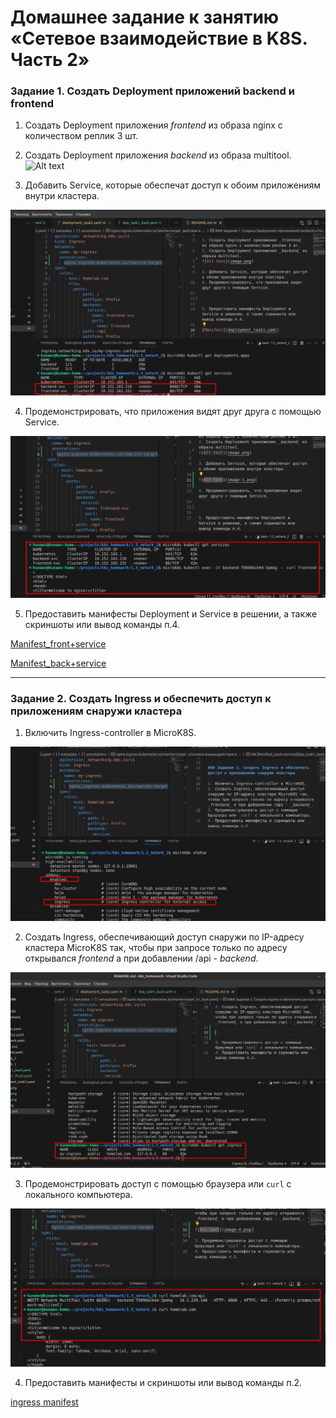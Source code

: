 # Домашнее задание к занятию «Сетевое взаимодействие в K8S. Часть 2»

### Задание 1. Создать Deployment приложений backend и frontend

1. Создать Deployment приложения _frontend_ из образа nginx с количеством реплик 3 шт.
2. Создать Deployment приложения _backend_ из образа multitool. 
![Alt text](img/gitimage.png)

3. Добавить Service, которые обеспечат доступ к обоим приложениям внутри кластера. 

![Alt text](img/image-1.png)

4. Продемонстрировать, что приложения видят друг друга с помощью Service.
   
![Alt text](img/image-2.png)

5. Предоставить манифесты Deployment и Service в решении, а также скриншоты или вывод команды п.4.

[Manifest_front+service](dep_task1_front.yaml)

[Manifest_back+service](dep_task1_back.yaml)

------

### Задание 2. Создать Ingress и обеспечить доступ к приложениям снаружи кластера

1. Включить Ingress-controller в MicroK8S.  

![Alt text](img/image-3.png)

2. Создать Ingress, обеспечивающий доступ снаружи по IP-адресу кластера MicroK8S так, чтобы при запросе только по адресу открывался _frontend_ а при добавлении /api - _backend_.

![Alt text](img/image-4.png)

3. Продемонстрировать доступ с помощью браузера или `curl` с локального компьютера.  

![Alt text](img/image-5.png)

4. Предоставить манифесты и скриншоты или вывод команды п.2.

[ingress manifest](deployment_task2.yaml)